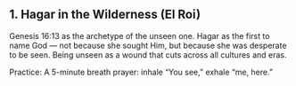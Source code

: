 ## 1. Hagar in the Wilderness (El Roi)

Genesis 16:13 as the archetype of the unseen one. Hagar as the first to name God — not because she sought Him, but because she was desperate to be seen. Being unseen as a wound that cuts across all cultures and eras.

Practice: A 5-minute breath prayer: inhale “You see,” exhale “me, here.”